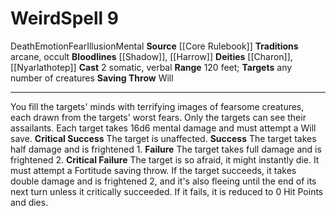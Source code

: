 ﻿---
actions: '[two-actions]'
area: null
bloodline: '[[DATABASE/sorcererbloodline/Shadow|Shadow]] , [[DATABASE/sorcererbloodline/Harrow|Harrow]]'
component:
- Somatic
- Verbal
cost: null
deity:
- '[[DATABASE/deity/Charon|Charon]]'
- '[[DATABASE/deity/Nyarlathotep|Nyarlathotep (The Crawling Chaos)]]'
domain: null
duration: null
element: null
heighten: null
heighten_level: '9'
id: '375'
lesson: null
level: '9'
mystery: null
name: Weird
patron_theme: null
range: 120 feet
rarity: Common
requirement: null
saving_throw: Will
school: Illusion
source: '[[DATABASE/source/Core Rulebook|Core Rulebook]]'
target: any number of creatures
tradition:
- Arcane
- Occult
trait:
- '[[DATABASE/trait/Death|Death]]'
- '[[DATABASE/trait/Emotion|Emotion]]'
- '[[DATABASE/trait/Fear|Fear]]'
- '[[DATABASE/trait/Illusion|Illusion]]'
- '[[DATABASE/trait/Mental|Mental]]'
trigger: null
type: Spell

---
# Weird<span class="item-type">Spell 9</span>

<span class="item-trait">Death</span><span class="item-trait">Emotion</span><span class="item-trait">Fear</span><span class="item-trait">Illusion</span><span class="item-trait">Mental</span>
**Source** [[Core Rulebook]] 
**Traditions** arcane, occult
**Bloodlines** [[Shadow]], [[Harrow]]
**Deities** [[Charon]], [[Nyarlathotep]]
**Cast** <span class="action-icon">2</span> somatic, verbal
**Range** 120 feet; **Targets** any number of creatures
**Saving Throw** Will

---
You fill the targets' minds with terrifying images of fearsome creatures, each drawn from the targets' worst fears. Only the targets can see their assailants. Each target takes 16d6 mental damage and must attempt a Will save.
**Critical Success** The target is unaffected.
**Success** The target takes half damage and is frightened 1.
**Failure** The target takes full damage and is frightened 2.
**Critical Failure** The target is so afraid, it might instantly die. It must attempt a Fortitude saving throw. If the target succeeds, it takes double damage and is frightened 2, and it's also fleeing until the end of its next turn unless it critically succeeded. If it fails, it is reduced to 0 Hit Points and dies.